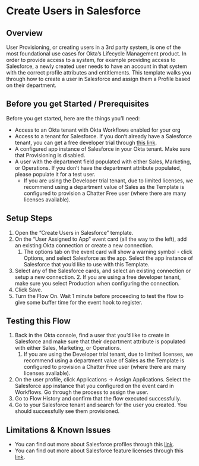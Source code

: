 # Create Users in Salesforce


## Overview

User Provisioning, or creating users in a 3rd party system, is one of the most foundational use cases for Okta’s Lifecycle Management product. In order to provide access to a system, for example providing access to Salesforce, a newly created user needs to have an account in that system with the correct profile attributes and entitlements. This template walks you through how to create a user in Salesforce and assign them a Profile based on their department. 


## Before you get Started / Prerequisites

Before you get started, here are the things you’ll need:



*   Access to an Okta tenant with Okta Workflows enabled for your org 
*   Access to a tenant for Salesforce. If you don’t already have a Salesforce tenant, you can get a free developer trial through [this link](https://developer.salesforce.com/signup). 
*   A configured app instance of Salesforce in your Okta tenant. Make sure that Provisioning is disabled. 
*   A user with the department field populated with either Sales, Marketing, or Operations. If you don’t have the department attribute populated, please populate it for a test user. 
    *   If you are using the Developer trial tenant, due to limited licenses, we recommend using a department value of Sales as the Template is configured to provision a Chatter Free user (where there are many licenses available). 


## Setup Steps



1. Open the “Create Users in Salesforce” template. 
2. On the “User Assigned to App” event card (all the way to the left), add an existing Okta connection or create a new connection. 
    1. The options tab on the event card will show a warning symbol - click Options, and select Salesforce as the app. Select the app instance of Salesforce that you’d like to use with this Template.
3. Select any of the Salesforce cards, and select an existing connection or setup a new connection. 
    2. If you are using a free developer tenant, make sure you select Production when configuring the connection. 
4. Click Save. 
5. Turn the Flow On. Wait 1 minute before proceeding to test the flow to give some buffer time for the event hook to register. 


## Testing this Flow



1. Back in the Okta console, find a user that you’d like to create in Salesforce and make sure that their department attribute is populated with either Sales, Marketing, or Operations. 
    1. If you are using the Developer trial tenant, due to limited licenses, we recommend using a department value of Sales as the Template is configured to provision a Chatter Free user (where there are many licenses available). 
2. On the user profile, click Applications -> Assign Applications. Select the Salesforce app instance that you configured on the event card in Workflows. Go through the process to assign the user. 
3. Go to Flow History and confirm that the flow executed successfully. 
4. Go to your Salesforce tenant and search for the user you created. You should successfully see them provisioned. 


## Limitations & Known Issues



*   You can find out more about Salesforce profiles through this [link](https://help.salesforce.com/articleView?id=users_understanding_license_types.htm&type=5). 
*   You can find out more about Salesforce feature licenses through this [link](https://help.salesforce.com/articleView?id=users_understanding_feature_licenses.htm&type=5). 